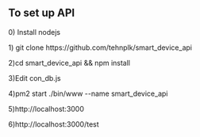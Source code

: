 ## To set up API

<p>0) Install nodejs</p> 

<p>1) git clone https://github.com/tehnplk/smart_device_api</p>

<p>2)cd smart_device_api && npm install</p>

<p>3)Edit con_db.js</p>

<p>4)pm2 start ./bin/www --name smart_device_api</p>

<p>5)http://localhost:3000</p>

<p>6)http://localhost:3000/test</p>